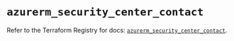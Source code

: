# `azurerm_security_center_contact`

Refer to the Terraform Registry for docs: [`azurerm_security_center_contact`](https://registry.terraform.io/providers/hashicorp/azurerm/4.1.0/docs/resources/security_center_contact).
